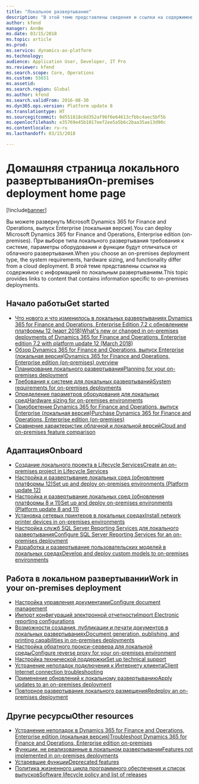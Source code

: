 ```yaml
---
title: "Локальное развертывание"
description: "В этой теме представлены сведения и ссылки на содержимое о локальных развертываниях."
author: kfend
manager: AnnBe
ms.date: 03/15/2018
ms.topic: article
ms.prod: 
ms.service: dynamics-ax-platform
ms.technology: 
audience: Application User, Developer, IT Pro
ms.reviewer: kfend
ms.search.scope: Core, Operations
ms.custom: 55651
ms.assetid: 
ms.search.region: Global
ms.author: kfend
ms.search.validFrom: 2016-08-30
ms.dyn365.ops.version: Platform update 8
ms.translationtype: HT
ms.sourcegitcommit: 0d551818c8d352af96f6e64613cfbbc4aec5bf5b
ms.openlocfilehash: e35769e45b1017eef2ee5a5b6c2baa35ae13d90c
ms.contentlocale: ru-ru
ms.lasthandoff: 03/15/2018

---
```

# <a name="on-premises-deployment-home-page"></a><span data-ttu-id="b9bfa-103">Домашняя страница локального развертывания</span><span class="sxs-lookup"><span data-stu-id="b9bfa-103">On-premises deployment home page</span></span>

[!include[banner](../includes/banner.md)]

<span data-ttu-id="b9bfa-104">Вы можете развернуть Microsoft Dynamics 365 for Finance and Operations, выпуск Enterprise (локальная версия).</span><span class="sxs-lookup"><span data-stu-id="b9bfa-104">You can deploy Microsoft Dynamics 365 for Finance and Operations, Enterprise edition (on-premises).</span></span> <span data-ttu-id="b9bfa-105">При выборе типа локального развертывания требования к системе, параметры оборудования и функции будут отличаться от облачного развертывания.</span><span class="sxs-lookup"><span data-stu-id="b9bfa-105">When you choose an on-premises deployment type, the system requirements, hardware sizing, and functionality differ from a cloud deployment.</span></span> <span data-ttu-id="b9bfa-106">В этой теме представлены ссылки на содержимое с информацией по локальным развертываниям.</span><span class="sxs-lookup"><span data-stu-id="b9bfa-106">This topic provides links to content that contains information specific to on-premises deployments.</span></span>

## <a name="get-started"></a><span data-ttu-id="b9bfa-107">Начало работы</span><span class="sxs-lookup"><span data-stu-id="b9bfa-107">Get started</span></span>
- [<span data-ttu-id="b9bfa-108">Что нового и что изменилось в локальных развертываниях Dynamics 365 for Finance and Operations, Enterprise Edition 7.2 с обновлением платформы 12 (март 2018)</span><span class="sxs-lookup"><span data-stu-id="b9bfa-108">What's new or changed in on-premises deployments of Dynamics 365 for Finance and Operations, Enterprise edition 7.2 with platform update 12 (March 2018)</span></span>](../../fin-and-ops/get-started/whats-new-LBD-PU12-App72.md)
- [<span data-ttu-id="b9bfa-109">Обзор Dynamics 365 for Finance and Operations, выпуск Enterprise (локальная версия)</span><span class="sxs-lookup"><span data-stu-id="b9bfa-109">Dynamics 365 for Finance and Operations, Enterprise edition (on-premises) overview</span></span>](on-premises-overview.md)
- [<span data-ttu-id="b9bfa-110">Планирование локального развертывания</span><span class="sxs-lookup"><span data-stu-id="b9bfa-110">Planning for your on-premises deployment</span></span>](plan-onprem-deployment.md)
- [<span data-ttu-id="b9bfa-111">Требования к системе для локальных развертываний</span><span class="sxs-lookup"><span data-stu-id="b9bfa-111">System requirements for on-premises deployments</span></span>](../../fin-and-ops/get-started/system-requirements-on-prem.md)
- [<span data-ttu-id="b9bfa-112">Определение параметров оборудования для локальных сред</span><span class="sxs-lookup"><span data-stu-id="b9bfa-112">Hardware sizing for on-premises environments</span></span>](../../fin-and-ops/get-started/hardware-sizing-on-premises-environments.md)
- [<span data-ttu-id="b9bfa-113">Приобретение Dynamics 365 for Finance and Operations, выпуск Enterprise (локальная версия)</span><span class="sxs-lookup"><span data-stu-id="b9bfa-113">Purchase Dynamics 365 for Finance and Operations, Enterprise edition (on-premises)</span></span>](../../fin-and-ops/get-started/purchase-on-premises.md)
- [<span data-ttu-id="b9bfa-114">Сравнение характеристик облачной и локальной версий</span><span class="sxs-lookup"><span data-stu-id="b9bfa-114">Cloud and on-premises feature comparison</span></span>](../../fin-and-ops/get-started/cloud-prem-comparison.md)

## <a name="onboard"></a><span data-ttu-id="b9bfa-115">Адаптация</span><span class="sxs-lookup"><span data-stu-id="b9bfa-115">Onboard</span></span>
- [<span data-ttu-id="b9bfa-116">Создание локального проекта в Lifecycle Services</span><span class="sxs-lookup"><span data-stu-id="b9bfa-116">Create an on-premises project in Lifecycle Services</span></span>](../lifecycle-services/lbd-create-lcs-on-prem-project.md)
- [<span data-ttu-id="b9bfa-117">Настройка и развертывание локальных сред (обновление платформы 12)</span><span class="sxs-lookup"><span data-stu-id="b9bfa-117">Set up and deploy on-premises environments (Platform update 12)</span></span>](setup-deploy-on-premises-pu12.md)
- [<span data-ttu-id="b9bfa-118">Настройка и развертывание локальных сред (обновления платформы 8 и 11)</span><span class="sxs-lookup"><span data-stu-id="b9bfa-118">Set up and deploy on-premises environments (Platform update 8 and 11)</span></span>](setup-deploy-on-premises-pu8-pu11.md)
- [<span data-ttu-id="b9bfa-119">Установка сетевых принтеров в локальных средах</span><span class="sxs-lookup"><span data-stu-id="b9bfa-119">Install network printer devices in on-premises environments</span></span>](../analytics/install-network-printer-onprem.md)
- [<span data-ttu-id="b9bfa-120">Настройка служб SQL Server Reporting Services для локального развертывания</span><span class="sxs-lookup"><span data-stu-id="b9bfa-120">Configure SQL Server Reporting Services for an on-premises deployment</span></span>](../analytics/configure-ssrs-on-premises.md)
- [<span data-ttu-id="b9bfa-121">Разработка и развертывание пользовательских моделей в локальных средах</span><span class="sxs-lookup"><span data-stu-id="b9bfa-121">Develop and deploy custom models to on-premises environments</span></span>](develop-deploy-custom-models-on-premises.md)

## <a name="work-in-your-on-premises-deployment"></a><span data-ttu-id="b9bfa-122">Работа в локальном развертывании</span><span class="sxs-lookup"><span data-stu-id="b9bfa-122">Work in your on-premises deployment</span></span>
- [<span data-ttu-id="b9bfa-123">Настройка управления документами</span><span class="sxs-lookup"><span data-stu-id="b9bfa-123">Configure document management</span></span>](../../fin-and-ops/organization-administration/configure-document-management.md)
- [<span data-ttu-id="b9bfa-124">Импорт конфигураций электронной отчетности</span><span class="sxs-lookup"><span data-stu-id="b9bfa-124">Import Electronic reporting configurations</span></span>](../analytics/electronic-reporting-import-ger-configurations.md)
- [<span data-ttu-id="b9bfa-125">Возможности создания, публикации и печати документов в локальных развертываниях</span><span class="sxs-lookup"><span data-stu-id="b9bfa-125">Document generation, publishing, and printing capabilities in on-premises deployments</span></span>](../analytics/printing-capabilities-on-premises.md)
- [<span data-ttu-id="b9bfa-126">Настройка обратного прокси-сервера для локальной среды</span><span class="sxs-lookup"><span data-stu-id="b9bfa-126">Configure reverse proxy for your on-premises environment</span></span>](onprem-reverseproxy.md)
- [<span data-ttu-id="b9bfa-127">Настройка технической поддержки</span><span class="sxs-lookup"><span data-stu-id="b9bfa-127">Set up technical support</span></span>](../lifecycle-services/support-experience.md)
- [<span data-ttu-id="b9bfa-128">Устранение неполадок подключения к Интернету клиента</span><span class="sxs-lookup"><span data-stu-id="b9bfa-128">Client Internet connection troubleshooting</span></span>](../user-interface/client-disconnected.md)
- [<span data-ttu-id="b9bfa-129">Применение обновлений к локальному развертыванию</span><span class="sxs-lookup"><span data-stu-id="b9bfa-129">Apply updates to an on-premises deployment</span></span>](apply-updates-on-premises.md)
- [<span data-ttu-id="b9bfa-130">Повторное развертывание локального размещения</span><span class="sxs-lookup"><span data-stu-id="b9bfa-130">Redeploy an on-premises deployment</span></span>](redeploy-on-prem.md)

## <a name="other-resources"></a><span data-ttu-id="b9bfa-131">Другие ресурсы</span><span class="sxs-lookup"><span data-stu-id="b9bfa-131">Other resources</span></span>
- [<span data-ttu-id="b9bfa-132">Устранение неполадок в Dynamics 365 for Finance and Operations, Enterprise edition (локальная версия)</span><span class="sxs-lookup"><span data-stu-id="b9bfa-132">Troubleshoot Dynamics 365 for Finance and Operations, Enterprise edition on-premises</span></span>](troubleshoot-on-prem.md)
- [<span data-ttu-id="b9bfa-133">Функции, не реализованные в локальном развертывании</span><span class="sxs-lookup"><span data-stu-id="b9bfa-133">Features not implemented in on-premises deployments</span></span>](../../fin-and-ops/get-started/features-not-implemented-on-prem.md)
- [<span data-ttu-id="b9bfa-134">Устаревшие функции</span><span class="sxs-lookup"><span data-stu-id="b9bfa-134">Deprecated features</span></span>](../migration-upgrade/deprecated-features.md)
- [<span data-ttu-id="b9bfa-135">Политика жизненного цикла программного обеспечения и список выпусков</span><span class="sxs-lookup"><span data-stu-id="b9bfa-135">Software lifecycle policy and list of releases</span></span>](../migration-upgrade/versions-update-policy.md)
 

